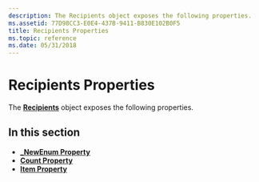 ```yaml
---
description: The Recipients object exposes the following properties.
ms.assetid: 77D98CC3-E0E4-437B-9411-B830E102B0F5
title: Recipients Properties
ms.topic: reference
ms.date: 05/31/2018
---
```


# Recipients Properties

The [**Recipients**](recipients.md) object exposes the following properties.

## In this section

-   [**\_NewEnum Property**](recipients-newenum.md)
-   [**Count Property**](recipients-count.md)
-   [**Item Property**](recipients-item.md)

 

 



